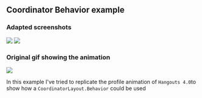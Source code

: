 ## Coordinator Behavior example

### Adapted screenshots

![](https://github.com/saulmm/CoordinatorBehaviorExample/art/Screenshot_1497529975.png?raw=true)
![](https://github.com/saulmm/CoordinatorBehaviorExample/art/Screenshot_1497529978.png?raw=true)

### Original gif showing the animation

![](https://github.com/saulmm/CoordinatorLayoutExample/blob/master/art/hammerheadLMY48Isaulmm08162015053205.gif?raw=true)

In this example I've tried to replicate the profile animation of `Hangouts 4.0`to show how a `CoordinatorLayout.Behavior` could be used